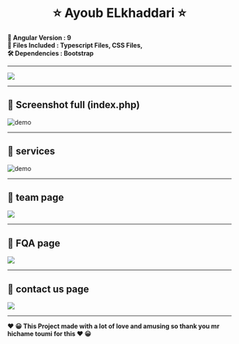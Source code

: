   

<h1 align="center" >   ⭐    Ayoub ELkhaddari   ⭐</h1>
<p align="center"> 
  </p>

<p>
<b align="center" >📝 Angular  Version	:  9 </b> </BR>
<b align="center" >📌  Files Included : 	Typescript Files, CSS Files,  </b></BR>
<b align="center" > 🛠  Dependencies :  Bootstrap </b>
     </p>

 ---  
  <img align="center" src="https://i.imgur.com/txJrv72.png" />
  
 ---  

##  🚀 Screenshot full (index.php)  
  <img align="center" src="https://i.imgur.com/FfVSAfx.png" alt="demo" />
  
 ---
  
## 🚀 services
<img  align="center" src="https://i.imgur.com/uuLQtkf.png" alt="demo"/>

 ---

## 🚀 team page
     
  <img  align="center" src="https://i.imgur.com/WTpkwv6.png"/>
  
 ---
 
## 🚀 FQA page
     
  <img  align="center" src="https://i.imgur.com/gAQX3pu.png"/>
  
 ---

## 🚀 contact us page 
     
<img  align="center" src="https://i.imgur.com/b1UUHfQ.png"/>
  
 
---
<p>
<b align="center" > ❤️  😀 This Project made with a lot of love and amusing so thank you mr  hichame toumi for this   ❤️  😀 </b> </p>
